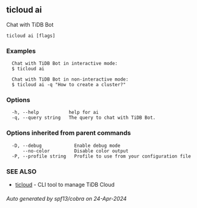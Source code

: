 ## ticloud ai

Chat with TiDB Bot

```
ticloud ai [flags]
```

### Examples

```
  Chat with TiDB Bot in interactive mode:
  $ ticloud ai

  Chat with TiDB Bot in non-interactive mode:
  $ ticloud ai -q "How to create a cluster?"
```

### Options

```
  -h, --help           help for ai
  -q, --query string   The query to chat with TiDB Bot.
```

### Options inherited from parent commands

```
  -D, --debug            Enable debug mode
      --no-color         Disable color output
  -P, --profile string   Profile to use from your configuration file
```

### SEE ALSO

* [ticloud](ticloud.md)	 - CLI tool to manage TiDB Cloud

###### Auto generated by spf13/cobra on 24-Apr-2024
